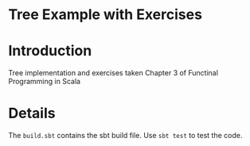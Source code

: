 
Tree Example with Exercises
===========================

# Introduction

Tree implementation and exercises taken Chapter 3 of Functinal Programming in Scala

# Details

The `build.sbt` contains the sbt build file. Use `sbt test` to test the code.



